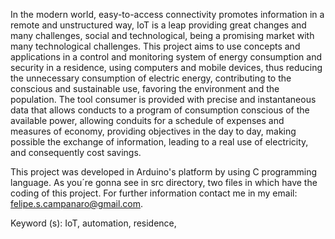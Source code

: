 
In the modern world, easy-to-access connectivity promotes information in a remote
and unstructured way, IoT is a leap providing great changes and many challenges,
social and technological, being a promising market with many technological challenges.
This project aims to use concepts and applications in a control and monitoring system
of energy consumption and security in a residence, using computers and mobile devices,
thus reducing the unnecessary consumption of electric energy, contributing to
the conscious and sustainable use, favoring the environment and the population. The
tool consumer is provided with precise and instantaneous data that allows conducts
to a program of consumption conscious of the available power, allowing conduits for a
schedule of expenses and measures of economy, providing objectives in the day to day,
making possible the exchange of information, leading to a real use of electricity, and
consequently cost savings.

This project was developed in Arduino's platform by using C programming language. As you´re gonna see in src directory, two files in which have the coding of this project.
For further information contact me in my email: felipe.s.campanaro@gmail.com.

Keyword (s): IoT, automation, residence,
